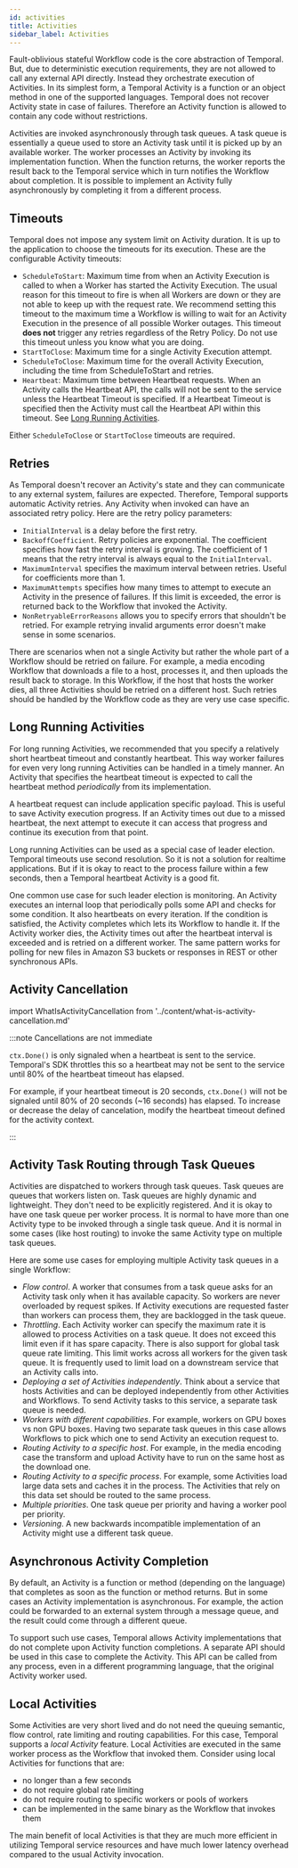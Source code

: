 ```yaml
---
id: activities
title: Activities
sidebar_label: Activities
---
```


Fault-oblivious stateful Workflow code is the core abstraction of Temporal. But, due to deterministic execution requirements, they are not allowed to call any external API directly.
Instead they orchestrate execution of Activities. In its simplest form, a Temporal Activity is a function or an object method in one of the supported languages.
Temporal does not recover Activity state in case of failures. Therefore an Activity function is allowed to contain any code without restrictions.

Activities are invoked asynchronously through task queues. A task queue is essentially a queue used to store an Activity task until it is picked up by an available worker. The worker processes an Activity by invoking its implementation function. When the function returns, the worker reports the result back to the Temporal service which in turn notifies the Workflow about completion. It is possible to implement an Activity fully asynchronously by completing it from a different process.

## Timeouts

Temporal does not impose any system limit on Activity duration. It is up to the application to choose the timeouts for its execution. These are the configurable Activity timeouts:

- `ScheduleToStart`: Maximum time from when an Activity Execution is called to when a Worker has started the Activity Execution.
  The usual reason for this timeout to fire is when all Workers are down or they are not able to keep up with the request rate.
  We recommend setting this timeout to the maximum time a Workflow is willing to wait for an Activity Execution in the presence of all possible Worker outages.
  This timeout **does not** trigger any retries regardless of the Retry Policy.
  Do not use this timeout unless you know what you are doing.
- `StartToClose`: Maximum time for a single Activity Execution attempt.
- `ScheduleToClose`: Maximum time for the overall Activity Execution, including the time from ScheduleToStart and retries.
- `Heartbeat`: Maximum time between Heartbeat requests.
  When an Activity calls the Heartbeat API, the calls will not be sent to the service unless the Heartbeat Timeout is specified.
  If a Heartbeat Timeout is specified then the Activity must call the Heartbeat API within this timeout.
  See [Long Running Activities](#long-running-activities).

Either `ScheduleToClose` or `StartToClose` timeouts are required.

## Retries

As Temporal doesn't recover an Activity's state and they can communicate to any external system, failures are expected. Therefore, Temporal supports automatic Activity retries. Any Activity when invoked can have an associated retry policy. Here are the retry policy parameters:

- `InitialInterval` is a delay before the first retry.
- `BackoffCoefficient`. Retry policies are exponential. The coefficient specifies how fast the retry interval is growing. The coefficient of 1 means that the retry interval is always equal to the `InitialInterval`.
- `MaximumInterval` specifies the maximum interval between retries. Useful for coefficients more than 1.
- `MaximumAttempts` specifies how many times to attempt to execute an Activity in the presence of failures. If this limit is exceeded, the error is returned back to the Workflow that invoked the Activity.
- `NonRetryableErrorReasons` allows you to specify errors that shouldn't be retried. For example retrying invalid arguments error doesn't make sense in some scenarios.

There are scenarios when not a single Activity but rather the whole part of a Workflow should be retried on failure. For example, a media encoding Workflow that downloads a file to a host, processes it, and then uploads the result back to storage. In this Workflow, if the host that hosts the worker dies, all three Activities should be retried on a different host. Such retries should be handled by the Workflow code as they are very use case specific.

## Long Running Activities

For long running Activities, we recommended that you specify a relatively short heartbeat timeout and constantly heartbeat. This way worker failures for even very long running Activities can be handled in a timely manner. An Activity that specifies the heartbeat timeout is expected to call the heartbeat method _periodically_ from its implementation.

A heartbeat request can include application specific payload. This is useful to save Activity execution progress. If an Activity times out due to a missed heartbeat, the next attempt to execute it can access that progress and continue its execution from that point.

Long running Activities can be used as a special case of leader election. Temporal timeouts use second resolution. So it is not a solution for realtime applications. But if it is okay to react to the process failure within a few seconds, then a Temporal heartbeat Activity is a good fit.

One common use case for such leader election is monitoring. An Activity executes an internal loop that periodically polls some API and checks for some condition. It also heartbeats on every iteration. If the condition is satisfied, the Activity completes which lets its Workflow to handle it. If the Activity worker dies, the Activity times out after the heartbeat interval is exceeded and is retried on a different worker. The same pattern works for polling for new files in Amazon S3 buckets or responses in REST or other synchronous APIs.

## Activity Cancellation

import WhatIsActivityCancellation from '../content/what-is-activity-cancellation.md'

<WhatIsActivityCancellation />

:::note Cancellations are not immediate

`ctx.Done()` is only signaled when a heartbeat is sent to the service.
Temporal's SDK throttles this so a heartbeat may not be sent to the service until 80% of the heartbeat timeout has elapsed.

For example, if your heartbeat timeout is 20 seconds, `ctx.Done()` will not be signaled until 80% of 20 seconds (~16 seconds) has elapsed.
To increase or decrease the delay of cancelation, modify the heartbeat timeout defined for the activity context.

:::

## Activity Task Routing through Task Queues

Activities are dispatched to workers through task queues. Task queues are queues that workers listen on. Task queues are highly dynamic and lightweight. They don't need to be explicitly registered. And it is okay to have one task queue per worker process. It is normal to have more than one Activity type to be invoked through a single task queue. And it is normal in some cases (like host routing) to invoke the same Activity type on multiple task queues.

Here are some use cases for employing multiple Activity task queues in a single Workflow:

- _Flow control_. A worker that consumes from a task queue asks for an Activity task only when it has available capacity. So workers are never overloaded by request spikes. If Activity executions are requested faster than workers can process them, they are backlogged in the task queue.
- _Throttling_. Each Activity worker can specify the maximum rate it is allowed to process Activities on a task queue. It does not exceed this limit even if it has spare capacity. There is also support for global task queue rate limiting. This limit works across all workers for the given task queue. It is frequently used to limit load on a downstream service that an Activity calls into.
- _Deploying a set of Activities independently_. Think about a service that hosts Activities and can be deployed independently from other Activities and Workflows. To send Activity tasks to this service, a separate task queue is needed.
- _Workers with different capabilities_. For example, workers on GPU boxes vs non GPU boxes. Having two separate task queues in this case allows Workflows to pick which one to send Activity an execution request to.
- _Routing Activity to a specific host_. For example, in the media encoding case the transform and upload Activity have to run on the same host as the download one.
- _Routing Activity to a specific process_. For example, some Activities load large data sets and caches it in the process. The Activities that rely on this data set should be routed to the same process.
- _Multiple priorities_. One task queue per priority and having a worker pool per priority.
- _Versioning_. A new backwards incompatible implementation of an Activity might use a different task queue.

## Asynchronous Activity Completion

By default, an Activity is a function or method (depending on the language) that completes as soon as the function or method returns. But in some cases an Activity implementation is asynchronous. For example, the action could be forwarded to an external system through a message queue, and the result could come through a different queue.

To support such use cases, Temporal allows Activity implementations that do not complete upon Activity function completions. A separate API should be used in this case to complete the Activity. This API can be called from any process, even in a different programming language, that the original Activity worker used.

## Local Activities

Some Activities are very short lived and do not need the queuing semantic, flow control, rate limiting and routing capabilities. For this case, Temporal supports a _local Activity_ feature. Local Activities are executed in the same worker process as the Workflow that invoked them. Consider using local Activities for functions that are:

- no longer than a few seconds
- do not require global rate limiting
- do not require routing to specific workers or pools of workers
- can be implemented in the same binary as the Workflow that invokes them

The main benefit of local Activities is that they are much more efficient in utilizing Temporal service resources and have much lower latency overhead compared to the usual Activity invocation.

